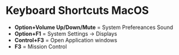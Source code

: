 # Keyboard Shortcuts MacOS

- **Option+Volume Up/Down/Mute** = System Prefereances Sound<br>
- **Option+F1** = System Settings -> Displays
- **Control+F3** = Open Application windows
- **F3** = Mission Control
